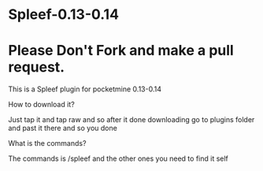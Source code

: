 # Spleef-0.13-0.14
# Please Don't Fork and make a pull request.
This is a Spleef plugin for pocketmine 0.13-0.14

How to download it?

Just tap it and tap raw and so after it done downloading go to plugins folder and past it there and so you done

What is the commands?

The commands is /spleef and the other ones you need to find it self
